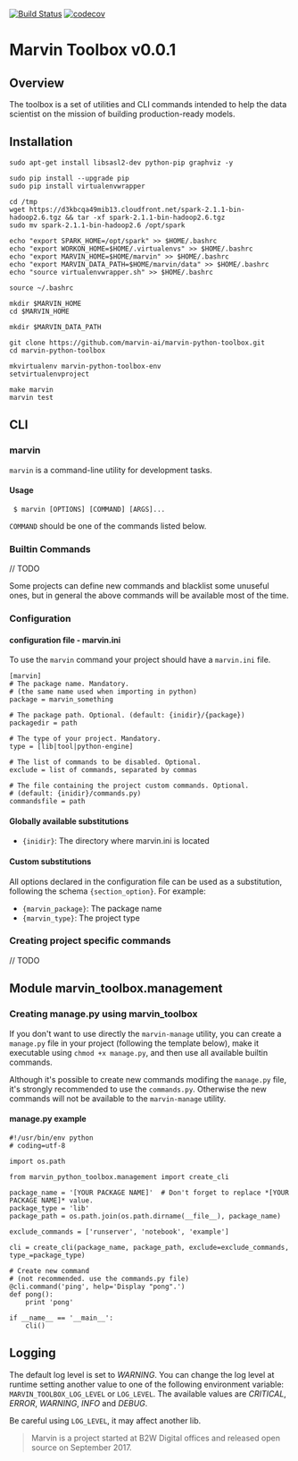 [![Build Status](https://travis-ci.org/marvin-ai/marvin-python-toolbox.svg)](https://travis-ci.org/marvin-ai/marvin-python-toolbox) [![codecov](https://codecov.io/gh/marvin-ai/marvin-python-toolbox/branch/master/graph/badge.svg)](https://codecov.io/gh/marvin-ai/marvin-python-toolbox)

# Marvin Toolbox v0.0.1

## Overview

The toolbox is a set of utilities and CLI commands intended to help the data scientist on the mission of building production-ready models.

## Installation

```
sudo apt-get install libsasl2-dev python-pip graphviz -y

sudo pip install --upgrade pip
sudo pip install virtualenvwrapper

cd /tmp
wget https://d3kbcqa49mib13.cloudfront.net/spark-2.1.1-bin-hadoop2.6.tgz && tar -xf spark-2.1.1-bin-hadoop2.6.tgz
sudo mv spark-2.1.1-bin-hadoop2.6 /opt/spark

echo "export SPARK_HOME=/opt/spark" >> $HOME/.bashrc
echo "export WORKON_HOME=$HOME/.virtualenvs" >> $HOME/.bashrc
echo "export MARVIN_HOME=$HOME/marvin" >> $HOME/.bashrc
echo "export MARVIN_DATA_PATH=$HOME/marvin/data" >> $HOME/.bashrc
echo "source virtualenvwrapper.sh" >> $HOME/.bashrc

source ~/.bashrc

mkdir $MARVIN_HOME
cd $MARVIN_HOME

mkdir $MARVIN_DATA_PATH

git clone https://github.com/marvin-ai/marvin-python-toolbox.git
cd marvin-python-toolbox

mkvirtualenv marvin-python-toolbox-env
setvirtualenvproject

make marvin
marvin test
```


## CLI

### marvin

`marvin` is a command-line utility for development tasks.

#### Usage

```
 $ marvin [OPTIONS] [COMMAND] [ARGS]...
```

`COMMAND` should be one of the commands listed below.

### Builtin Commands

// TODO
 
Some projects can define new commands and blacklist some unuseful ones, but in general the above commands will be available most of the time.

### Configuration

#### configuration file - marvin.ini

To use the `marvin` command your project should have a `marvin.ini` file.

```
[marvin]
# The package name. Mandatory. 
# (the same name used when importing in python)
package = marvin_something              

# The package path. Optional. (default: {inidir}/{package})
packagedir = path                      

# The type of your project. Mandatory.
type = [lib|tool|python-engine] 

# The list of commands to be disabled. Optional.
exclude = list of commands, separated by commas             

# The file containing the project custom commands. Optional.
# (default: {inidir}/commands.py)
commandsfile = path                   
```

#### Globally available substitutions
 
 - `{inidir}`: The directory where marvin.ini is located
 
#### Custom substitutions

All options declared in the configuration file can be used as a substitution, following the schema `{section_option}`. For example:

 - `{marvin_package}`: The package name
 - `{marvin_type}`: The project type

### Creating project specific commands

// TODO


## Module marvin\_toolbox.management

### Creating manage.py using marvin\_toolbox

If you don't want to use directly the `marvin-manage` utility, you can create a `manage.py` file in your project (following the template below), make it executable using `chmod +x manage.py`, and then use all available builtin commands. 

Although it's possible to create new commands modifing the `manage.py` file, it's strongly recommended to use the `commands.py`. Otherwise the new commands will not be available to the `marvin-manage` utility.

#### manage.py example

```
#!/usr/bin/env python
# coding=utf-8

import os.path

from marvin_python_toolbox.management import create_cli

package_name = '[YOUR PACKAGE NAME]'  # Don't forget to replace *[YOUR PACKAGE NAME]* value.
package_type = 'lib'
package_path = os.path.join(os.path.dirname(__file__), package_name)

exclude_commands = ['runserver', 'notebook', 'example']

cli = create_cli(package_name, package_path, exclude=exclude_commands, type_=package_type)

# Create new command 
# (not recommended. use the commands.py file)
@cli.command('ping', help='Display "pong".')
def pong():
    print 'pong'

if __name__ == '__main__':
    cli()
```

## Logging

The default log level is set to _WARNING_. You can change the log level at runtime setting another value to one of the following environment variable: `MARVIN_TOOLBOX_LOG_LEVEL` or `LOG_LEVEL`. The available values are _CRITICAL_, _ERROR_, _WARNING_, _INFO_ and _DEBUG_.

Be careful using `LOG_LEVEL`, it may affect another lib.

> Marvin is a project started at B2W Digital offices and released open source on September 2017.
